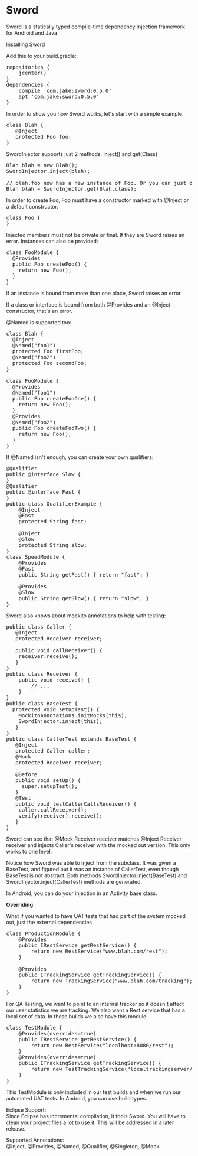 # Sword
Sword is a statically typed compile-time dependency injection framework for Android and Java 

Installing Sword

Add this to your build.gradle:

<pre>
repositories {
	jcenter()
}
dependencies {
    compile 'com.jake:sword:0.5.0'
    apt 'com.jake:sword:0.5.0'
}
</pre>

In order to show you how Sword works, let's start with a simple example.

<pre>
class Blah {
   @Inject
   protected Foo foo;
}
</pre>
SwordInjector supports just 2 methods. inject() and get(Class)
<pre>
Blah blah = new Blah();
SwordInjector.inject(blah);

// blah.foo now has a new instance of Foo. Or you can just do:
Blah blah = SwordInjector.get(Blah.class);
</pre>
In order to create Foo, Foo must have a constructor marked with @Inject or a default constructor.

<pre>
class Foo {
}
</pre>

Injected members must not be private or final. If they are Sword raises an error.
Instances can also be provided:

<pre>
class FooModule {
  @Provides
  public Foo createFoo() {
    return new Foo();
  }
}
</pre>

If an instance is bound from more than one place, Sword raises an error. 

If a class or interface is bound from both @Provides and an @Inject constructor, that's an error. 

@Named is supported too:
<pre>
class Blah {
  @Inject
  @Named("foo1")
  protected Foo firstFoo;
  @Named("foo2")
  protected Foo secondFoo;
}

class FooModule {
  @Provides
  @Named("foo1")
  public Foo createFooOne() {
    return new Foo();
  }
  @Provides
  @Named("foo2")
  public Foo createFooTwo() {
    return new Foo();
  }
}
</pre>

If @Named isn't enough, you can create your own qualifiers:
<pre>
@Qualifier
public @interface Slow {
}
@Qualifier
public @interface Fast {
}
public class QualifierExample {
	@Inject
	@Fast
	protected String fast;
	
	@Inject
	@Slow
	protected String slow;
}
class SpeedModule {
	@Provides
	@Fast
	public String getFast() { return "fast"; }
	
	@Provides
	@Slow
	public String getSlow() { return "slow"; }
}
</pre>

Sword also knows about mockito annotations to help with testing:

<pre>
public class Caller {
   @Inject
   protected Receiver receiver;
	
   public void callReceiver() {
	receiver.receive();
   }
}
public class Receiver {
	public void receive() {
		// ...
	}
}
public class BaseTest {
  protected void setupTest() {
	MockitoAnnotations.initMocks(this);
	SwordInjector.inject(this);
   }
}
public class CallerTest extends BaseTest {
   @Inject
   protected Caller caller;
   @Mock
   protected Receiver receiver;

   @Before
   public void setUp() {
     super.setupTest();
   }
   @Test
   public void testCallerCallsReceiver() {
	caller.callReceiver();
	verify(receiver).receive();
   }
}
</pre>

Sword can see that @Mock Receiver receiver matches @Inject Receiver receiver and injects Caller's receiver with the mocked out version. This only works to one level.

Notice how Sword was able to inject from the subclass. It was given a BaseTest, and figured out it was an instance of CallerTest, even though BaseTest is not abstract. Both methods SwordInjector.inject(BaseTest) and SwordInjector.inject(CallerTest) methods are generated.

In Android, you can do your injection in an Activity base class.

<p><strong>Overriding</strong></p>
What if you wanted to have UAT tests that had part of the system mocked out, just the external dependencies.

<pre>
class ProductionModule {
	@Provides
	public IRestService getRestService() {
		return new RestService("www.blah.com/rest");
	}

	@Provides
	public ITrackingService getTrackingService() {
		return new TrackingService("www.blah.com/tracking");
	}
}
</pre>

For QA Testing, we want to point to an internal tracker so it doesn't affect our user statistics we are tracking. We also want a Rest service that has a local set of data. In these builds we also have this module:

<pre>
class TestModule {
	@Provides(overrides=true)
	public IRestService getRestService() {
		return new RestService("localhost:8080/rest");
	}
	@Provides(overrides=true)
	public ITrackingService getTrackingService() {
		return new TestTrackingService("localtrackingserver/tracking");
	}
}
</pre>

This TestModule is only included in our test builds and when we run our automated UAT tests. In Android, you can use build types.

Eclipse Support:<br />
Since Eclipse has incremental compilation, it fools Sword. You will have to clean your project files a lot to use it. This will be addressed in a later release.

Supported Annotations:<br />
  @Inject, @Provides, @Named, @Qualifier, @Singleton, @Mock
